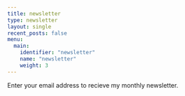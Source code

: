 ```yaml
---
title: newsletter
type: newsletter
layout: single
recent_posts: false
menu:
  main:
    identifier: "newsletter"
    name: "newsletter"
    weight: 3
---
```


Enter your email address to recieve my monthly newsletter.

